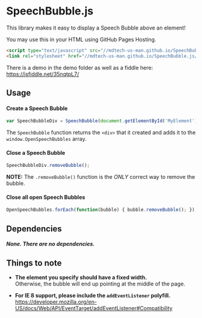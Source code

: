 # SpeechBubble.js

This library makes it easy to display a Speech Bubble above an element!

You may use this in your HTML using GitHub Pages Hosting.
```html
<script type="text/javascript" src="//mdtech-us-man.github.io/SpeechBubble.js/SpeechBubble.js"></script>
<link rel="stylesheet" href="//mdtech-us-man.github.io/SpeechBubble.js/SpeechBubble.css" />
```

There is a demo in the demo folder as well as a fiddle here: https://jsfiddle.net/35nqtpL7/

## Usage

#### Create a Speech Bubble
```javascript
var SpeechBubbleDiv = SpeechBubble(document.getElementById('MyElement'), 'This is my bubble's content.', 'MyBubbleClass');
```
The `SpeechBubble` function returns the `<div>` that it created and adds it to the `window.OpenSpeechBubbles` array.

#### Close a Speech Bubble
```javascript
SpeechBubbleDiv.removeBubble();
```
**NOTE:** The `.removeBubble()` function is the _ONLY_ correct way to remove the bubble.

#### Close all open Speech Bubbles
```javascript
OpenSpeechBubbles.forEach(function(bubble) { bubble.removeBubble(); });
```

## Dependencies
##### None. There are no dependencies.

## Things to note
* **The element you specify should have a fixed width.**  
   Otherwise, the bubble will end up pointing at the middle of the page.

* **For IE 8 support, please include the `addEventListener` polyfill.**  
   https://developer.mozilla.org/en-US/docs/Web/API/EventTarget/addEventListener#Compatibility

